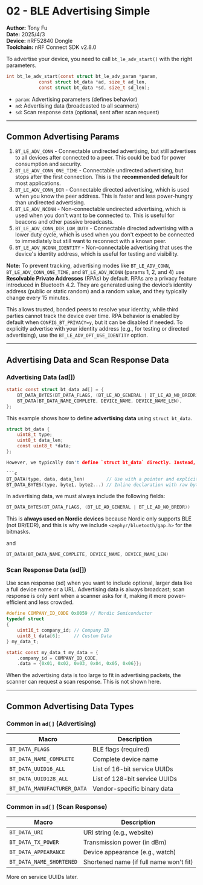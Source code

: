 # 02 - BLE Advertising Simple

**Author:** Tony Fu  
**Date:** 2025/4/3  
**Device:** nRF52840 Dongle  
**Toolchain:** nRF Connect SDK v2.8.0

To advertise your device, you need to call `bt_le_adv_start()` with the right parameters.

```c
int bt_le_adv_start(const struct bt_le_adv_param *param,
		    const struct bt_data *ad, size_t ad_len,
		    const struct bt_data *sd, size_t sd_len);
```

- `param`: Advertising parameters (defines behavior)
- `ad`: Advertising data (broadcasted to all scanners)
- `sd`: Scan response data (optional, sent after scan request)

---

## Common Advertising Params

1. `BT_LE_ADV_CONN` - Connectable undirected advertising, but still advertises to all devices after connected to a peer. This could be bad for power consumption and security.
2. `BT_LE_ADV_CONN_ONE_TIME` - Connectable undirected advertising, but stops after the first connection. This is the **recommended default** for most applications.
3. `BT_LE_ADV_CONN_DIR` - Connectable directed advertising, which is used when you know the peer address. This is faster and less power-hungry than undirected advertising.
4. `BT_LE_ADV_NCONN` - Non-connectable undirected advertising, which is used when you don't want to be connected to. This is useful for beacons and other passive broadcasts.
5. `BT_LE_ADV_CONN_DIR_LOW_DUTY` - Connectable directed advertising with a lower duty cycle, which is used when you don't expect to be connected to immediately but still want to reconnect with a known peer.
6. `BT_LE_ADV_NCONN_IDENTITY` - Non-connectable advertising that uses the device's identity address, which is useful for testing and visibility.


**Note:** To prevent tracking, advertising modes like `BT_LE_ADV_CONN`, `BT_LE_ADV_CONN_ONE_TIME`, and `BT_LE_ADV_NCONN` (params 1, 2, and 4) use **Resolvable Private Addresses** (RPAs) by default. RPAs are a privacy feature introduced in Bluetooth 4.2. They are generated using the device’s identity address (public or static random) and a random value, and they typically change every 15 minutes.

This allows trusted, bonded peers to resolve your identity, while third parties cannot track the device over time. RPA behavior is enabled by default when `CONFIG_BT_PRIVACY=y`, but it can be disabled if needed. To explicitly advertise with your identity address (e.g., for testing or directed advertising), use the `BT_LE_ADV_OPT_USE_IDENTITY` option.


---


## Advertising Data and Scan Response Data

### Advertising Data (ad[])
```c
static const struct bt_data ad[] = {
	BT_DATA_BYTES(BT_DATA_FLAGS, (BT_LE_AD_GENERAL | BT_LE_AD_NO_BREDR)),
	BT_DATA(BT_DATA_NAME_COMPLETE, DEVICE_NAME, DEVICE_NAME_LEN),
};
```

This example shows how to define **advertising data** using `struct bt_data`.

```c
struct bt_data {
	uint8_t type;
	uint8_t data_len;
	const uint8_t *data;
};

However, we typically don't define `struct bt_data` directly. Instead, we use macros to simplify the process.

```c
BT_DATA(type, data, data_len)        // Use with a pointer and explicit size
BT_DATA_BYTES(type, byte1, byte2...) // Inline declaration with raw bytes
```

In advertising data, we must always include the following fields:

```c
BT_DATA_BYTES(BT_DATA_FLAGS, (BT_LE_AD_GENERAL | BT_LE_AD_NO_BREDR))
```

This is **always used on Nordic devices** because Nordic only supports BLE (not BR/EDR), and this is why we include `<zephyr/bluetooth/gap.h>` for the bitmasks.

and

```c
BT_DATA(BT_DATA_NAME_COMPLETE, DEVICE_NAME, DEVICE_NAME_LEN)
```

### Scan Response Data (sd[])

Use scan response (sd) when you want to include optional, larger data like a full device name or a URL. Advertising data is always broadcast; scan response is only sent when a scanner asks for it, making it more power-efficient and less crowded.

```c
#define COMPANY_ID_CODE 0x0059 // Nordic Semiconductor
typedef struct
{
	uint16_t company_id; // Company ID
	uint8_t data[6];	 // Custom Data
} my_data_t;

static const my_data_t my_data = {
	.company_id = COMPANY_ID_CODE,
	.data = {0x01, 0x02, 0x03, 0x04, 0x05, 0x06}};
```

When the advertising data is too large to fit in advertising packets, the scanner can request a scan response. This is not shown here.

---

## Common Advertising Data Types

### Common in `ad[]` (Advertising)

| Macro                  | Description                      |
|------------------------|----------------------------------|
| `BT_DATA_FLAGS`        | BLE flags (required)             |
| `BT_DATA_NAME_COMPLETE`| Complete device name             |
| `BT_DATA_UUID16_ALL`   | List of 16-bit service UUIDs     |
| `BT_DATA_UUID128_ALL`  | List of 128-bit service UUIDs    |
| `BT_DATA_MANUFACTURER_DATA` | Vendor-specific binary data |

### Common in `sd[]` (Scan Response)

| Macro                 | Description                       |
|-----------------------|-----------------------------------|
| `BT_DATA_URI`         | URI string (e.g., website)        |
| `BT_DATA_TX_POWER`    | Transmission power (in dBm)       |
| `BT_DATA_APPEARANCE`  | Device appearance (e.g., watch)   |
| `BT_DATA_NAME_SHORTENED` | Shortened name (if full name won't fit) |

More on service UUIDs later.